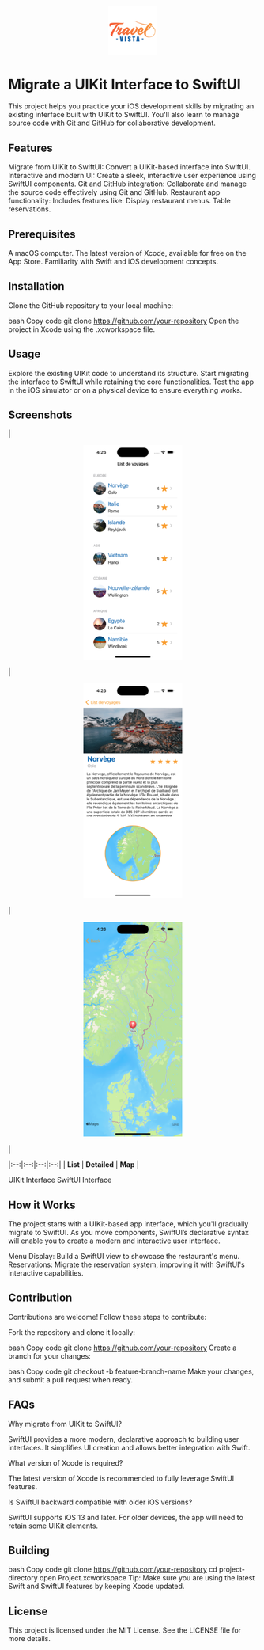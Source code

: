<p align="center"> <img src="icone.png" img width="100" > </p>

 <h1>Migrate a UIKit Interface to SwiftUI</h1> 
 
 <p> This project helps you practice your iOS development skills by migrating an existing interface built with UIKit to SwiftUI. You'll also learn to manage source code with Git and GitHub for collaborative development. </p>
 
<h2>Features</h2>

Migrate from UIKit to SwiftUI: Convert a UIKit-based interface into SwiftUI.
Interactive and modern UI: Create a sleek, interactive user experience using SwiftUI components.
Git and GitHub integration: Collaborate and manage the source code effectively using Git and GitHub.
Restaurant app functionality: Includes features like:
Display restaurant menus.
Table reservations.

<h2>Prerequisites</h2>

A macOS computer.
The latest version of Xcode, available for free on the App Store.
Familiarity with Swift and iOS development concepts.

<h2>Installation</h2>

Clone the GitHub repository to your local machine:

bash
Copy code
git clone https://github.com/your-repository
Open the project in Xcode using the .xcworkspace file.

<h2>Usage</h2>

Explore the existing UIKit code to understand its structure.
Start migrating the interface to SwiftUI while retaining the core functionalities.
Test the app in the iOS simulator or on a physical device to ensure everything works.

## Screenshots

|
<p align="center"><img alt="UIKit Interface" src="List.png" width="200"></p> | 
<p align="center"><img alt="SwiftUI Interface" src="Detailed.png" width="200"></p> |
<p align="center"><img alt="SwiftUI Interface" src="Map.png" width="200"></p> |

|:--:|:--:|:--:|:--:|
| **List** | **Detailed** | **Map** |

UIKit Interface    SwiftUI Interface

<h2>How it Works</h2>

The project starts with a UIKit-based app interface, which you'll gradually migrate to SwiftUI. As you move components, SwiftUI’s declarative syntax will enable you to create a modern and interactive user interface.

Menu Display: Build a SwiftUI view to showcase the restaurant's menu.
Reservations: Migrate the reservation system, improving it with SwiftUI's interactive capabilities.

<h2>Contribution</h2>

Contributions are welcome! Follow these steps to contribute:

Fork the repository and clone it locally:

bash
Copy code
git clone https://github.com/your-repository
Create a branch for your changes:

bash
Copy code
git checkout -b feature-branch-name
Make your changes, and submit a pull request when ready.

<h2>FAQs</h2>

Why migrate from UIKit to SwiftUI?

SwiftUI provides a more modern, declarative approach to building user interfaces. It simplifies UI creation and allows better integration with Swift.

What version of Xcode is required?

The latest version of Xcode is recommended to fully leverage SwiftUI features.

Is SwiftUI backward compatible with older iOS versions?

SwiftUI supports iOS 13 and later. For older devices, the app will need to retain some UIKit elements.

<h2>Building</h2>

bash
Copy code
git clone https://github.com/your-repository
cd project-directory
open Project.xcworkspace
Tip: Make sure you are using the latest Swift and SwiftUI features by keeping Xcode updated.

<h2>License</h2>

This project is licensed under the MIT License. See the LICENSE file for more details.

